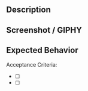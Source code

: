 ## Description
<DESCRIPTION GOES HERE>

## Screenshot / GIPHY
<SCREENSHOT OR GIPHY GOES HERE>

## Expected Behavior
<EXPECRTED BEHAVIOR GOES HERE>

Acceptance Criteria:
- [ ] <PR REQUIREMENT GOES HERE>
- [ ] <PR REQUIREMENT GOES HERE>
